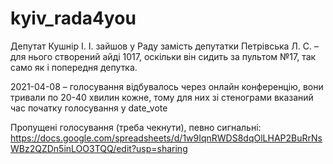 # kyiv_rada4you

Депутат Кушнір І. І. зайшов у Раду замість депутатки Петрівська Л. С. – для нього створений айді 1017, оскільки він сидить за пультом №17, так само як і попередня депутка.

2021-04-08 – голосування відбувалось через онлайн конференцію, вони тривали по 20-40 хвилин кожне, тому для них зі стенограми вказаний час початку голосування у date_vote

Пропущені голосування (треба чекнути), певно сигнальні:
https://docs.google.com/spreadsheets/d/1w9IqnRWDS8dqOlLHAP2BuRrNsWBz2QZDn5inLOO3TQQ/edit?usp=sharing
